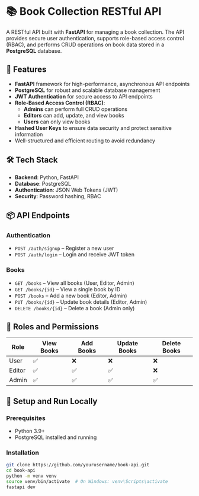 # 📚 Book Collection RESTful API

A RESTful API built with **FastAPI** for managing a book collection. The API provides secure user authentication, supports role-based access control (RBAC), and performs CRUD operations on book data stored in a **PostgreSQL** database.

## 🚀 Features

- **FastAPI** framework for high-performance, asynchronous API endpoints
- **PostgreSQL** for robust and scalable database management
- **JWT Authentication** for secure access to API endpoints
- **Role-Based Access Control (RBAC)**:
  - **Admins** can perform full CRUD operations
  - **Editors** can add, update, and view books
  - **Users** can only view books
- **Hashed User Keys** to ensure data security and protect sensitive information
- Well-structured and efficient routing to avoid redundancy

## 🛠️ Tech Stack

- **Backend**: Python, FastAPI
- **Database**: PostgreSQL
- **Authentication**: JSON Web Tokens (JWT)
- **Security**: Password hashing, RBAC

## 📦 API Endpoints

### Authentication
- `POST /auth/signup` – Register a new user
- `POST /auth/login` – Login and receive JWT token

### Books
- `GET /books` – View all books (User, Editor, Admin)
- `GET /books/{id}` – View a single book by ID
- `POST /books` – Add a new book (Editor, Admin)
- `PUT /books/{id}` – Update book details (Editor, Admin)
- `DELETE /books/{id}` – Delete a book (Admin only)

## 🔐 Roles and Permissions

| Role   | View Books | Add Books | Update Books | Delete Books |
|--------|------------|-----------|--------------|---------------|
| User   | ✅         | ❌        | ❌           | ❌            |
| Editor | ✅         | ✅        | ✅           | ❌            |
| Admin  | ✅         | ✅        | ✅           | ✅            |

## 🧪 Setup and Run Locally

### Prerequisites
- Python 3.9+
- PostgreSQL installed and running

### Installation

```bash
git clone https://github.com/yourusername/book-api.git
cd book-api
python -m venv venv
source venv/bin/activate  # On Windows: venv\Scripts\activate
fastapi dev 

